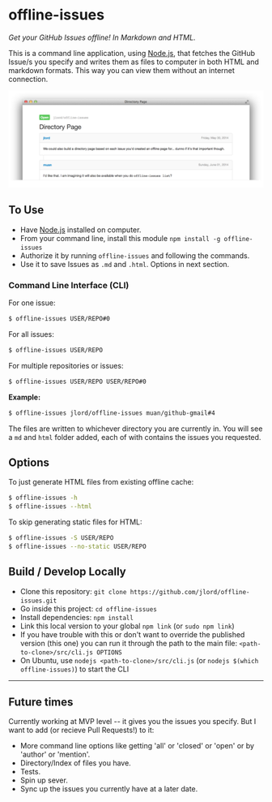 # offline-issues

_Get your GitHub Issues offline! In Markdown and HTML._

This is a command line application, using [Node.js](http://nodejs.org/), that fetches the GitHub Issue/s you specify and writes them as files to computer in both HTML and markdown formats. This way you can view them without an internet connection.

![screenshot](screenshot.png)

## To Use

- Have [Node.js](http://nodejs.org/) installed on computer.
- From your command line, install this module `npm install -g offline-issues`
- Authorize it by running `offline-issues` and following the commands.
- Use it to save Issues as `.md` and `.html`. Options in next section.

### Command Line Interface (CLI)

For one issue:

```bash
$ offline-issues USER/REPO#0
```

For all issues:

```bash
$ offline-issues USER/REPO
```

For multiple repositories or issues:

```bash
$ offline-issues USER/REPO USER/REPO#0
```

**Example:**

```bash
$ offline-issues jlord/offline-issues muan/github-gmail#4
```

The files are written to whichever directory you are currently in. You will see a `md` and `html` folder added, each of with contains the issues you requested.

## Options

To just generate HTML files from existing offline cache:

```bash
$ offline-issues -h
$ offline-issues --html
```

To skip generating static files for HTML:

```bash
$ offline-issues -S USER/REPO
$ offline-issues --no-static USER/REPO
```


## Build / Develop Locally

- Clone this repository: `git clone https://github.com/jlord/offline-issues.git`
- Go inside this project: `cd offline-issues`
- Install dependencies: `npm install`
- Link this local version to your global `npm link` (or `sudo npm link`)
- If you have trouble with this or don't want to override the published version (this one) you can run it through the path to the main file: `<path-to-clone>/src/cli.js OPTIONS`
- On Ubuntu, use `nodejs <path-to-clone>/src/cli.js` (or `nodejs $(which offline-issues)`) to start the CLI

---

## Future times

Currently working at MVP level -- it gives you the issues you specify. But I want to add (or recieve Pull Requests!) to it:

- More command line options like getting 'all' or 'closed' or 'open' or by 'author' or 'mention'.
- Directory/Index of files you have.
- Tests.
- Spin up sever.
- Sync up the issues you currently have at a later date.
